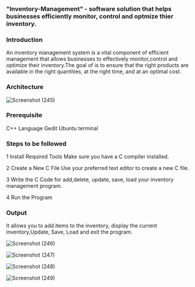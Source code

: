 ### "Inventory-Management" - software solution that helps businesses efficiently monitor, control and optmize thier inventory. 

### Introduction 
An inventory management system is a vital component of efficient  management that allows businesses to effectively monitor,control and optimize their inventory.The goal of  is to ensure that the right products are available in the right quantities, at the right time, and at an optimal cost. 

### Architecture

![Screenshot (245)](https://github.com/tanushrees31/InventoryManagement/assets/94157726/0ca699ca-93e2-4962-aefa-508fce6d66bc)

### Prerequisite 
C++ Language
Gedit
Ubuntu terminal

### Steps to be followed
1 Install Required Tools
Make sure you have a C compiler installed.

2 Create a New C File
Use your preferred text editor to create a new C file.

3 Write the C Code
for add,delete, update, save, load your inventory management program.

4 Run the Program

### Output
It allows you to add items to the inventory, display the current inventory,Update, Save, Load and exit the program.

![Screenshot (246)](https://github.com/tanushrees31/InventoryManagement/assets/94157726/126e5e59-509c-46d9-8fd4-7a56d0076f07)



![Screenshot (247)](https://github.com/tanushrees31/InventoryManagement/assets/94157726/a9412a73-6496-4559-8d31-e8989508e586)



![Screenshot (248)](https://github.com/tanushrees31/InventoryManagement/assets/94157726/aaf6afdb-eb29-4f6f-b597-7bca43436800)



![Screenshot (249)](https://github.com/tanushrees31/InventoryManagement/assets/94157726/04a593e8-4e38-488d-bbb8-53b2a632dcc0)
